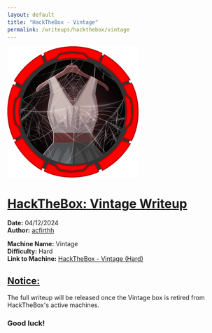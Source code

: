 ```yaml
---
layout: default
title: "HackTheBox - Vintage"
permalink: /writeups/hackthebox/vintage
---
```


![HackTheBox: Vintage (Hard)](images/vintage.png)
<h1><ins>HackTheBox: Vintage Writeup</ins></h1>

**Date:** 04/12/2024\
**Author:** [acfirthh](https://github.com/acfirthh)

**Machine Name:** Vintage\
**Difficulty:** Hard\
**Link to Machine:** [HackTheBox - Vintage (Hard)](https://app.hackthebox.com/machines/Vintage)

<h2><ins>Notice:</ins></h2>
The full writeup will be released once the Vintage box is retired from HackTheBox's active machines.

### Good luck!